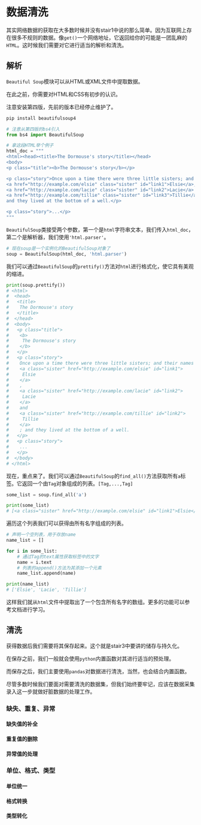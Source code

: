 # 数据清洗

其实网络数据的获取在大多数时候并没有stair1中说的那么简单。因为互联网上存在很多不规则的数据。像```get()```一个网络地址，它返回给你的可能是一团乱麻的```HTML```。这时候我们需要对它进行适当的解析和清洗。

## 解析

```Beautiful Soup```模块可以从HTML或XML文件中提取数据。

在此之前，你需要对HTML和CSS有初步的认识。

注意安装第四版，先前的版本已经停止维护了。

```python
pip install beautifulsoup4
```

```python
# 注意从第四版的bs4引入
from bs4 import BeautifulSoup

# 拿这段HTML举个例子
html_doc = """
<html><head><title>The Dormouse's story</title></head>
<body>
<p class="title"><b>The Dormouse's story</b></p>

<p class="story">Once upon a time there were three little sisters; and their names were
<a href="http://example.com/elsie" class="sister" id="link1">Elsie</a>,
<a href="http://example.com/lacie" class="sister" id="link2">Lacie</a> and
<a href="http://example.com/tillie" class="sister" id="link3">Tillie</a>;
and they lived at the bottom of a well.</p>

<p class="story">...</p>
"""
```

```BeautifulSoup```类接受两个参数，第一个是```html```字符串文本，我们传入```html_doc```，第二个是解析器，我们使用```'html.parser'```。

```python
# 现在soup是一个实例化的BeautifulSoup对象了
soup = BeautifulSoup(html_doc, 'html.parser')
```

我们可以通过```BeautifulSoup```的```prettify()```方法对```html```进行格式化，使它具有美观的缩进。

```python
print(soup.prettify())
# <html>
#  <head>
#   <title>
#    The Dormouse's story
#   </title>
#  </head>
#  <body>
#   <p class="title">
#    <b>
#     The Dormouse's story
#    </b>
#   </p>
#   <p class="story">
#    Once upon a time there were three little sisters; and their names were
#    <a class="sister" href="http://example.com/elsie" id="link1">
#     Elsie
#    </a>
#    ,
#    <a class="sister" href="http://example.com/lacie" id="link2">
#     Lacie
#    </a>
#    and
#    <a class="sister" href="http://example.com/tillie" id="link2">
#     Tillie
#    </a>
#    ; and they lived at the bottom of a well.
#   </p>
#   <p class="story">
#    ...
#   </p>
#  </body>
# </html>
```

现在，重点来了。我们可以通过```BeautifulSoup```的```find_all()```方法获取所有```a```标签。它返回一个由```Tag```对象组成的列表。```[Tag,...,Tag]```

```python
some_list = soup.find_all('a')

print(some_list)
# [<a class="sister" href="http://example.com/elsie" id="link1">Elsie</a>, <a class="sister" href="http://example.com/lacie" id="link2">Lacie</a>, <a class="sister" href="http://example.com/tillie" id="link3">Tillie</a>]
```

遍历这个列表我们可以获得由所有名字组成的列表。

```python
# 声明一个空列表，用于存放name
name_list = []

for i in some_list:
    # 通过Tag的text属性获取标签中的文字
    name = i.text
    # 列表的append()方法为其添加一个元素
    name_list.append(name)

print(name_list)
# ['Elsie', 'Lacie', 'Tillie']
```

这样我们就从```html```文件中提取出了一个包含所有名字的数组。更多的功能可以参考文档进行学习。

## 清洗

获得数据后我们需要将其保存起来。这个就是stair3中要讲的储存与持久化。

在保存之前，我们一般就会使用```python```内置函数对其进行适当的预处理。

而保存之后，我们主要使用```pandas```对数据进行清洗，当然，也会结合内置函数。

尽管多数时候我们要面对需要清洗的数据集，但我们始终要牢记，应该在数据采集录入这一步就做好脏数据的处理工作。

### 缺失、重复、异常

#### 缺失值的补全

#### 重复值的删除

#### 异常值的处理

### 单位、格式、类型

#### 单位统一

#### 格式转换

#### 类型转化